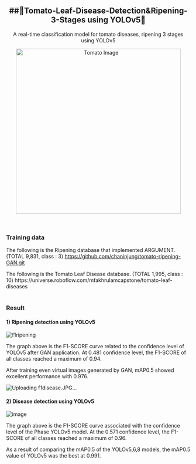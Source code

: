 <h2 align="center">
  ##🍅Tomato-Leaf-Disease-Detection&Ripening-3-Stages using YOLOv5🍅</h2>

<p align="center">
  A real-time classification model for tomato diseases, ripening 3 stages using YOLOv5
</p>

<p align="center">
  <img src="https://github.com/chaninjung/tomato-disease-ripening-detection/assets/156671303/921f0c8a-5166-4884-b0a5-74fe726f22c0" width="450" alt="Tomato Image" style="display: block; margin: 0 auto;">
</p>

<br>

### Training data
The following is the Ripening database that implemented ARGUMENT. (TOTAL 9,831, class : 3)
https://github.com/chaninjung/tomato-ripening-GAN.git
</p>
The following is the Tomato Leaf Disease database. (TOTAL 1,995, class : 10)
https://universe.roboflow.com/mfakhrulamcapstone/tomato-leaf-diseases

<br>
<br>

### Result
#### 1) Ripening detection using YOLOv5 </p>
![f1ripening](https://github.com/chaninjung/tomato-disease-ripening-detection/assets/156671303/9043f2b1-8438-444f-9c6d-40257527abd6) </p>
The graph above is the F1-SCORE curve related to the confidence level of YOLOv5 after GAN application. At 0.481 confidence level, the F1-SCORE of all classes reached a maximum of 0.94. </p>
After training even virtual images generated by GAN, mAP0.5 showed excellent performance with 0.976. </p>
![Uploading f1disease.JPG…]()
#### 2) Disease detection using YOLOv5 </p>
![image](https://github.com/chaninjung/tomato-disease-ripening-detection/assets/156671303/be34e12d-0f09-4ec2-8190-20e41e7511f5) </p>
The graph above is the F1-SCORE curve associated with the confidence level of the Phase YOLOv5 model. At the 0.571 confidence level, the F1-SCORE of all classes reached a maximum of 0.96. </p>
As a result of comparing the mAP0.5 of the YOLOv5,6,8 models, the mAP0.5 value of YOLOv5 was the best at 0.991.
